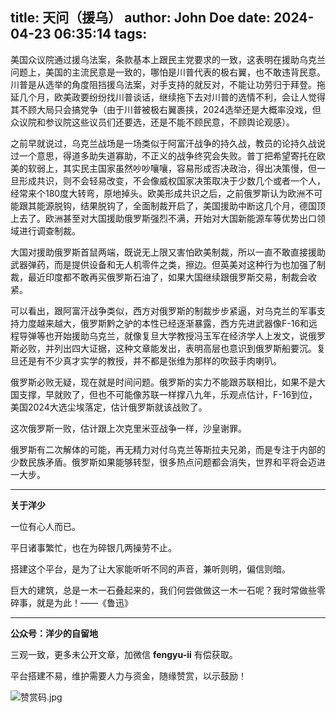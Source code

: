 title: 天问（援乌）
author: John Doe
date: 2024-04-23 06:35:14
tags:
---
美国众议院通过援乌法案，条款基本上跟民主党要求的一致，<!--more-->这表明在援助乌克兰问题上，美国的主流民意是一致的，哪怕是川普代表的极右翼，也不敢违背民意。川普是从选举的角度阻挡援乌法案，对手支持的就反对，不能让功劳归于拜登。拖延几个月，欧美政要纷纷找川普谈话，继续拖下去对川普的选情不利，会让人觉得其不顾大局只会搞党争（由于川普被极右翼裹挟，2024选举还是大概率没戏，但众议院和参议院这些议员们还要选，还是不能不顾民意，不顾舆论观感）。

之前早就说过，乌克兰战场是一场类似于阿富汗战争的持久战，教员的论持久战说过一个意思，得道多助失道寡助，不正义的战争终究会失败。普丁把希望寄托在欧美的软弱上，其实民主国家虽然吵吵嚷嚷，容易形成否决政治，得出决策慢，但一旦形成共识，则不会轻易改变，不会像威权国家决策取决于少数几个或者一个人，经常来个180度大转弯，原地掉头。欧美形成共识之后，之前俄罗斯认为欧洲不可能跟其能源脱钩，结果脱钩了，全面制裁开启了，美国援助中断这几个月，德国顶上去了。欧洲甚至对大国援助俄罗斯强烈不满，开始对大国新能源车等优势出口领域进行调查制裁。

大国对援助俄罗斯首鼠两端，既说无上限又害怕欧美制裁，所以一直不敢直接援助武器弹药，而是提供设备和无人机零件之类，擦边。但英美对这种行为也加强了制裁，最近印度都不敢再买俄罗斯石油了，如果大国继续跟俄罗斯交易，制裁会收紧。

可以看出，跟阿富汗战争类似，西方对俄罗斯的制裁步步紧逼，对乌克兰的军事支持力度越来越大，俄罗斯黔之驴的本性已经逐渐暴露，西方先进武器像F-16和远程导弹等也开始援助乌克兰，就像复旦大学教授冯玉军在经济学人上发文，说俄罗斯必败，并列出四大证据，这种文章能发出，表明高层也意识到俄罗斯船要沉。复旦还是有不少真才实学的教授，并不都是张维为那样的吹鼓手肉喇叭。

俄罗斯必败无疑，现在就是时间问题。俄罗斯的实力不能跟苏联相比，如果不是大国支撑，早就败了，但也不可能像苏联一样撑八九年，乐观点估计，F-16到位，美国2024大选尘埃落定，估计俄罗斯就该战败了。

这次俄罗斯一败，估计跟上次克里米亚战争一样，沙皇谢罪。

俄罗斯有二次解体的可能，再无精力对付乌克兰等斯拉夫兄弟，而是专注于内部的少数民族矛盾。俄罗斯如果能够转型，很多热点问题都会消失，世界和平将会迈进一大步。
- - -
**关于洋少**

一位有心人而已。

平日诸事繁忙，也在为碎银几两操劳不止。

搭建这个平台，是为了让大家能听听不同的声音，兼听则明，偏信则暗。

巨大的建筑，总是一木一石叠起来的，我们何尝做做这一木一石呢？我时常做些零碎事，就是为此！——《鲁迅》

---

**公众号：洋少的自留地** 

三观一致，更多未公开文章，加微信 **fengyu-ii** 有偿获取。

平台搭建不易，维护需要人力与资金，随缘赞赏，以示鼓励！

![赞赏码.jpg](/images/shang.jpg)